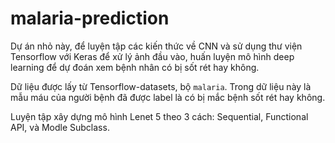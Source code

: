# malaria-prediction

Dự án nhỏ này, để luyện tập các kiến thức về CNN và sử dụng thư viện Tensorflow với Keras để xử lý ảnh đầu vào, huấn luyện mô hình deep learning để dự đoán xem bệnh nhân có bị sốt rét hay không.

Dữ liệu được lấy từ Tensorflow-datasets, bộ `malaria`. Trong dữ liệu này là mẫu máu của người bệnh đã được label là có bị mắc bệnh sốt rét hay không.

Luyện tập xây dựng mô hình Lenet 5 theo 3 cách: Sequential, Functional API, và Modle Subclass.